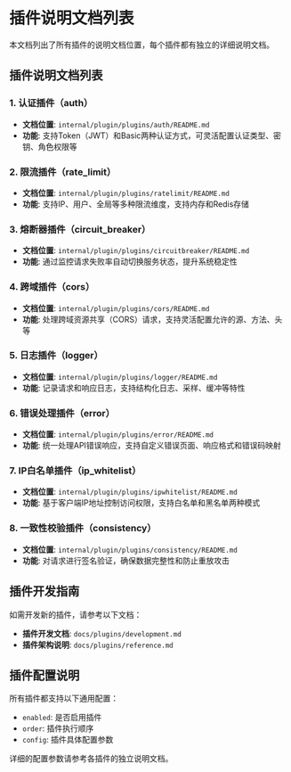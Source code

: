 # 插件说明文档列表

本文档列出了所有插件的说明文档位置，每个插件都有独立的详细说明文档。

## 插件说明文档列表

### 1. 认证插件（auth）
- **文档位置**: `internal/plugin/plugins/auth/README.md`
- **功能**: 支持Token（JWT）和Basic两种认证方式，可灵活配置认证类型、密钥、角色权限等

### 2. 限流插件（rate_limit）
- **文档位置**: `internal/plugin/plugins/ratelimit/README.md`
- **功能**: 支持IP、用户、全局等多种限流维度，支持内存和Redis存储

### 3. 熔断器插件（circuit_breaker）
- **文档位置**: `internal/plugin/plugins/circuitbreaker/README.md`
- **功能**: 通过监控请求失败率自动切换服务状态，提升系统稳定性

### 4. 跨域插件（cors）
- **文档位置**: `internal/plugin/plugins/cors/README.md`
- **功能**: 处理跨域资源共享（CORS）请求，支持灵活配置允许的源、方法、头等

### 5. 日志插件（logger）
- **文档位置**: `internal/plugin/plugins/logger/README.md`
- **功能**: 记录请求和响应日志，支持结构化日志、采样、缓冲等特性

### 6. 错误处理插件（error）
- **文档位置**: `internal/plugin/plugins/error/README.md`
- **功能**: 统一处理API错误响应，支持自定义错误页面、响应格式和错误码映射

### 7. IP白名单插件（ip_whitelist）
- **文档位置**: `internal/plugin/plugins/ipwhitelist/README.md`
- **功能**: 基于客户端IP地址控制访问权限，支持白名单和黑名单两种模式

### 8. 一致性校验插件（consistency）
- **文档位置**: `internal/plugin/plugins/consistency/README.md`
- **功能**: 对请求进行签名验证，确保数据完整性和防止重放攻击

## 插件开发指南

如需开发新的插件，请参考以下文档：
- **插件开发文档**: `docs/plugins/development.md`
- **插件架构说明**: `docs/plugins/reference.md`

## 插件配置说明

所有插件都支持以下通用配置：
- `enabled`: 是否启用插件
- `order`: 插件执行顺序
- `config`: 插件具体配置参数

详细的配置参数请参考各插件的独立说明文档。 